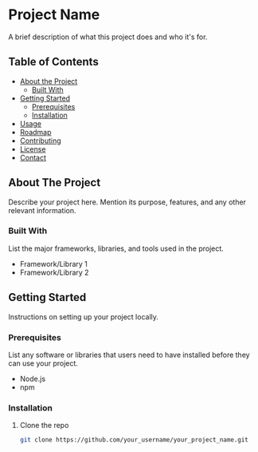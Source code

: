 # Project Name

A brief description of what this project does and who it's for.

## Table of Contents

- [About the Project](#about-the-project)
  - [Built With](#built-with)
- [Getting Started](#getting-started)
  - [Prerequisites](#prerequisites)
  - [Installation](#installation)
- [Usage](#usage)
- [Roadmap](#roadmap)
- [Contributing](#contributing)
- [License](#license)
- [Contact](#contact)

## About The Project

Describe your project here. Mention its purpose, features, and any other relevant information.

### Built With

List the major frameworks, libraries, and tools used in the project.

- Framework/Library 1
- Framework/Library 2

## Getting Started

Instructions on setting up your project locally.

### Prerequisites

List any software or libraries that users need to have installed before they can use your project.

- Node.js
- npm

### Installation

1. Clone the repo
   ```sh
   git clone https://github.com/your_username/your_project_name.git
   ```
